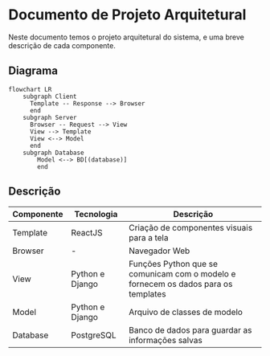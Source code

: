 # Documento de Projeto Arquitetural

Neste documento temos o projeto arquitetural do sistema, e uma breve descrição de cada componente.

## Diagrama 

```mermaid
flowchart LR
    subgraph Client
      Template -- Response --> Browser
      end
    subgraph Server
      Browser -- Request --> View
      View --> Template
      View <--> Model
      end
    subgraph Database
        Model <--> BD[(database)]
        end
```

## Descrição

| Componente | Tecnologia | Descrição
|------------|------------|----------
|Template|ReactJS| Criação de componentes visuais para a tela
|Browser| - | Navegador Web
|View| Python e Django| Funções Python que se comunicam com o modelo e fornecem os dados para os templates
|Model| Python e Django| Arquivo de classes de modelo 
|Database|PostgreSQL| Banco de dados para guardar as informações salvas
